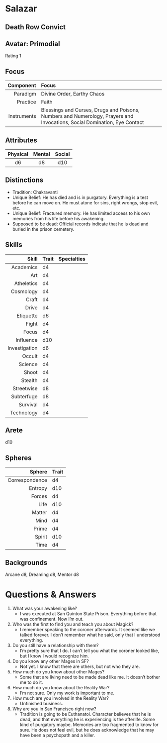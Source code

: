 # Salazar

## Death Row Convict

## Avatar: Primodial 
  
  Rating 1 

## Focus

  Component   | Focus
  -----------:|:------
  Paradigm    | Divine Order, Earthy Chaos
  Practice    | Faith
  Instruments | Blessings and Curses, Drugs and Poisons, Numbers and Numerology, Prayers and Invocations, Social Domination, Eye Contact

## Attributes

  Physical | Mental | Social
  :-------:|:------:|:-----:
  d6       | d8 		| d10
 
## Distinctions

  * Tradition: Chakravanti
  * Unique Belief: He has died and is in purgatory. Everything is a test before he can move on. He must atone for sins, right wrongs, stop evil, etc. 
  * Unique Belief: Fractured memory. He has limited access to his own memories from his life before his awakening.
  * Supposed to be dead: Official records indicate that he is dead and buried in the prison cemetery.

## Skills

  Skill 			| Trait | Specialties
  --------------:|:------|:------------
  Academics 		| d4	  |
  Art 				  | d4	  |
  Atheletics 		| d4	  |
  Cosmology 		| d4	  |
  Craft 			  | d4	  |
  Drive 			  | d4	  |
  Etiquette 		| d6	  |
  Fight 			  | d4	  |
  Focus 			  | d4	  |
  Influence 		| d10	  |
  Investigation | d6	  |
  Occult  			| d4	  |
  Science  		  | d4	  |
  Shoot  			  | d4	  |
  Stealth  		  | d4	  |
  Streetwise  	| d8	  |
  Subterfuge  	| d8	  |
  Survival  		| d4	  |
  Technology 		| d4	  |

## Arete

  d10

## Spheres

  Sphere 			   | Trait 
  --------------:|:------
  Correspondence | d4	  
  Entropy 			 | d10	  
  Forces 			   | d4	  
  Life 				   | d10	  
  Matter 			   | d4	  
  Mind 				   | d4	  
  Prime 			   | d4	  
  Spirit 			   | d10	  
  Time 				   | d4	  

## Backgrounds

  Arcane d8, Dreaming d8, Mentor d8

# Questions & Answers

  1. What was your awakening like? 
      - I was executed at San Quinton State Prison. Everything before that was confinement. Now I’m out.
  2. Who was the first to find you and teach you about Magick? 
      - I remember speaking to the coroner afterwards. It seemed like we talked forever. I don’t remember what he said, only that I understood everything.
  3. Do you still have a relationship with them?
      - I’m pretty sure that I do. I can’t tell you what the coroner looked like, but I know I would recognize him.
  4. Do you know any other Mages in SF?
      - Not yet. I know that there are others, but not who they are.
  5. How much do you know about other Mages?
      - Some that are living need to be made dead like me. It doesn’t bother me to do it.
  6. How much do you know about the Reality War? 
      - I’m not sure. Only my work is important to me.
  7. How much are you involved in the Reality War?
      - Unfinished business.
  8. Why are you in San Francisco right now?
      - Tradition is going to be Euthanatoi. Character believes that he is dead, and that everything he is experiencing is the afterlife. Some kind of purgatory maybe. Memories are too fragmented to know for sure. He does not feel evil, but he does acknowledge that he may have been a psychopath and a killer.